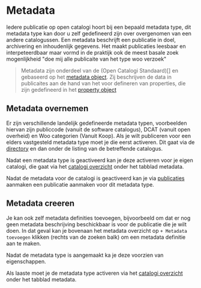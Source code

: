 # Metadata
Iedere publicatie op open catalogi hoort bij een bepaald metadata type, dit metadata type kan door u zelf gedefineerd zijn over overgenomen van een andere catalogussen. Een metadata beschrijft een publicatie in doel, archivering en inhoudenlijk gegevens. Het maakt publicaties leesbaar en interpeteerdbaar maar vormd in de praktijk ook de meest basale zoek mogenlijkheid "doe mij alle publicaite van het type woo verzoek"

>  Metadata zijn onderdeel van de (Open Catalogi Standaard)[] en gebaseerd op het [metadata object](https://conduction.stoplight.io/docs/open-catalogi/92e81a078982b-metadata). Zij beschrijven de data in publicaites aan de hand van het voor defineren van properties, die zijn gedefineerd in het [property object](https://conduction.stoplight.io/docs/open-catalogi/d0ci97hdxnctp-property)


## Metadata overnemen
Er zijn verschillende landelijk gedefineerde metadata typen, voorbeelden hiervan zijn publiccode (vanuit de software catalogus), DCAT (vanuit open overheid) en Woo categorien (Vanuit Koop). Als je wilt publiceren voor een elders vastgesteld metadata type moet je die eerst activeren. Dit gaat via de [directory](directory.md) en dan onder de listing van de betreffende catalogus.

Nadat een metadata type is geactiveerd kan je deze activeren voor je eigen catalogi, die gaat via het [catalogi overzicht](catalogi.md) onder het tabblad metadata.

Nadat de metadata voor de catalogi is geactiveerd kan je via [publicaties](../gebruikers/publicaties.md) aanmaken een publicatie aanmaken voor dit metadata type.

## Metadata creeren
Je kan ook zelf metadata definities toevoegen, bijvoorbeeld om dat er nog geen metadata beschrijving beschickbaar is voor de publicatie die je wilt doen. In dat geval kan je bovenaan het metadata overzicht op `+ Metadata toevoegen` klikken (rechts van de zoeken balk) om een metadata definitie aan te maken.

Nadat de metadata type is aangemaakt ka je deze voorzien van eigenschappen.

Als laaste moet je de metadata type activeren via het [catalogi overzicht](catalogi.md) onder het tabblad metadata.